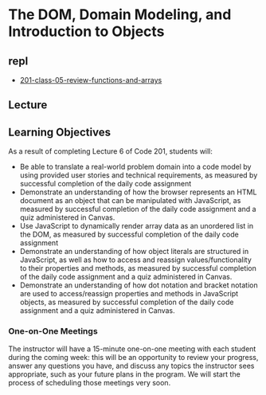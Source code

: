 # The DOM, Domain Modeling, and Introduction to Objects

<a id="top"></a>

## repl  

- [201-class-05-review-functions-and-arrays](https://replit.com/@rkgallaway/201-class-05-review-functions-and-arrays#index.js)

## Lecture

## Learning Objectives

As a result of completing Lecture 6 of Code 201, students will:

- Be able to translate a real-world problem domain into a code model by using provided user stories and technical requirements, as measured by successful completion of the daily code assignment
- Demonstrate an understanding of how the browser represents an HTML document as an object that can be manipulated with JavaScript, as measured by successful completion of the daily code assignment and a quiz administered in Canvas.
- Use JavaScript to dynamically render array data as an unordered list in the DOM, as measured by successful completion of the daily code assignment
- Demonstrate an understanding of how object literals are structured in JavaScript, as well as how to access and reassign values/functionality to their properties and methods, as measured by successful completion of the daily code assignment and a quiz administered in Canvas.
- Demonstrate an understanding of how dot notation and bracket notation are used to access/reassign properties and methods in JavaScript objects, as measured by successful completion of the daily code assignment and a quiz administered in Canvas.

### One-on-One Meetings

The instructor will have a 15-minute one-on-one meeting with each student during the coming week: this will be an opportunity to review your progress, answer any questions you have, and discuss any topics the instructor sees appropriate, such as your future plans in the program. We will start the process of scheduling those meetings very soon.
